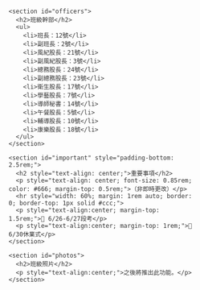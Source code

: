 <!DOCTYPE html>
<html lang="zh-Hant">
<head>
  <meta charset="UTF-8" />
  <meta name="viewport" content="width=device-width, initial-scale=1" />
  <title>DSJH 705 班級網站</title>
  <link href="https://fonts.googleapis.com/css2?family=Noto+Sans+TC:wght@400;700&display=swap" rel="stylesheet" />
  <style>
    * {
      box-sizing: border-box;
      font-family: 'Noto Sans TC', sans-serif;
      margin: 0;
      padding: 0;
      scroll-behavior: smooth;
    }
    body {
      background-image: url('https://images.unsplash.com/photo-1506744038136-46273834b3fb');
      background-size: cover;
      background-position: center;
      min-height: 100vh;
      color: #333;
    }
    header, section, footer {
      opacity: 0;
      transform: translateY(50px);
      animation: fadeInUp 0.8s ease forwards;
    }
    header { animation-delay: 0.1s; }
    section:nth-of-type(1) { animation-delay: 0.3s; }
    section:nth-of-type(2) { animation-delay: 0.5s; }
    section:nth-of-type(3) { animation-delay: 0.7s; }
    section:nth-of-type(4) { animation-delay: 0.9s; }
    footer { animation-delay: 1.1s; }

    @keyframes fadeInUp {
      to {
        opacity: 1;
        transform: translateY(0);
      }
    }

    header {
      text-align: center;
      margin: 2rem auto 1rem;
      backdrop-filter: blur(16px) saturate(180%);
      -webkit-backdrop-filter: blur(16px) saturate(180%);
      background-color: rgba(255, 255, 255, 0.3);
      border-radius: 16px;
      border: 1px solid rgba(255, 255, 255, 0.125);
      padding: 1.5rem;
      max-width: 800px;
    }

    main {
      max-width: 1000px;
      margin: 0 auto;
      padding: 1rem;
    }

    section {
      background: rgba(255, 255, 255, 0.85);
      border-radius: 12px;
      padding: 1.5rem;
      box-shadow: 0 4px 10px rgba(0, 0, 0, 0.15);
      margin-bottom: 2rem;
    }

    .schedule-wrapper { overflow-x: auto; }
    table {
      border-collapse: collapse;
      width: 100%;
      min-width: 950px;
    }
    th, td {
      border: 1px solid #999;
      padding: 10px;
      text-align: center;
      white-space: nowrap;
    }
    ul {
      list-style: none;
      padding: 0;
      text-align: center;
    }
    ul li { margin: 0.3rem 0; }
    h2 {
      text-align: center;
      margin-bottom: 1rem;
    }
    footer {
      max-width: 1000px;
      margin: 2rem auto 0;
      text-align: center;
      padding: 1rem;
      background-color: rgba(255, 255, 255, 0.8);
      border-radius: 12px;
      font-size: 0.9rem;
    }
  </style>
</head>
<body>
  <header>
    <h1 id="title">DSJH 705 班級網站</h1>
  </header>

  <main>
    <section>
      <h2>課表</h2>
      <div class="schedule-wrapper">
        <table><thead><tr><th>星期</th><th>第一節</th><th>第二節</th><th>第三節</th><th>第四節</th><th>中午</th><th>第五節</th><th>第六節</th><th>第七節</th><th>第八節</th></tr></thead>
        <tbody>
          <tr><td>星期一</td><td>閱讀</td><td>表演</td><td>國文</td><td>數學</td><td>午餐</td><td>自然</td><td>家政</td><td>科技</td><td>英文複習</td></tr>
          <tr><td>星期二</td><td>健康</td><td>體育</td><td>童軍</td><td>國文</td><td>午餐</td><td>音樂</td><td>作家</td><td>數學</td><td>數學複習</td></tr>
          <tr><td>星期三</td><td>閩南語</td><td>自然科學</td><td>輔導</td><td>地理</td><td>午餐</td><td>視覺</td><td>國文</td><td>英文</td><td>國文複習</td></tr>
          <tr><td>星期四</td><td>國文</td><td>FUN學</td><td>數學</td><td>自然科學</td><td>午餐</td><td>資訊科技</td><td>歷史</td><td>英文</td><td>自然複習</td></tr>
          <tr><td>星期五</td><td>英文</td><td>國文</td><td>公民</td><td>體育</td><td>午餐</td><td>班會</td><td>數學</td><td>社團</td><td>社團</td></tr>
        </tbody></table>
      </div>
    </section>

    <section id="officers">
      <h2>班級幹部</h2>
      <ul>
        <li>班長：12號</li>
        <li>副班長：2號</li>
        <li>風紀股長：21號</li>
        <li>副風紀股長：3號</li>
        <li>總務股長：24號</li>
        <li>副總務股長：23號</li>
        <li>衛生股長：17號</li>
        <li>學藝股長：7號</li>
        <li>導師秘書：14號</li>
        <li>午餐股長：5號</li>
        <li>輔導股長：10號</li>
        <li>康樂股長：18號</li>
      </ul>
    </section>

    <section id="important" style="padding-bottom: 2.5rem;">
      <h2 style="text-align: center;">重要事項</h2>
      <p style="text-align: center; font-size: 0.85rem; color: #666; margin-top: 0.5rem;">（非即時更改）</p>
      <hr style="width: 60%; margin: 1rem auto; border: 0; border-top: 1px solid #ccc;">
      <p style="text-align:center; margin-top: 1.5rem;">📌 6/26-6/27段考</p>
      <p style="text-align:center; margin-top: 1rem;">📌 6/30休業式</p>
    </section>

    <section id="photos">
      <h2>班級照片</h2>
      <p style="text-align:center;">之後將推出此功能。</p>
    </section>
  </main>

  <footer>
    <div id="footer-text">此網站為學生自行製作，非東新國中官方製作。</div>
  </footer>
</body>
</html>
